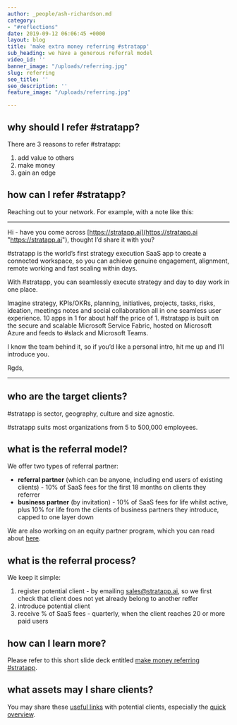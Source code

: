 ```yaml
---
author: _people/ash-richardson.md
category:
- "#reflections"
date: 2019-09-12 06:06:45 +0000
layout: blog
title: 'make extra money referring #stratapp'
sub_heading: we have a generous referral model
video_id: ''
banner_image: "/uploads/referring.jpg"
slug: referring
seo_title: ''
seo_description: ''
feature_image: "/uploads/referring.jpg"

---
```

## why should I refer #stratapp?

There are 3 reasons to refer #stratapp:

1. add value to others
2. make money
3. gain an edge

## how can I refer #stratapp?

Reaching out to your network.  For example, with a note like this:

***

Hi <name> - have you come across [https://stratapp.ai](https://stratapp.ai "https://stratapp.ai"), thought I’d share it with you?

\#stratapp is the world’s first strategy execution SaaS app to create a connected workspace, so you can achieve genuine engagement, alignment, remote working and fast scaling within days.

With #stratapp, you can seamlessly execute strategy and day to day work in one place.

Imagine strategy, KPIs/OKRs, planning, initiatives, projects, tasks, risks, ideation, meetings notes and social collaboration all in one seamless user experience. 10 apps in 1 for about half the price of 1. #stratapp is built on the secure and scalable Microsoft Service Fabric, hosted on Microsoft Azure and feeds to #slack and Microsoft Teams.

I know the team behind it, so if you’d like a personal intro, hit me up and I’ll introduce you.

Rgds, <name>

***

## who are the target clients?

\#stratapp is sector, geography, culture and size agnostic.

\#stratapp suits most organizations from 5 to 500,000 employees.

## what is the referral model?

We offer two types of referral partner:

* **referral partner** (which can be anyone, including end users of existing clients) - 10% of SaaS fees for the first 18 months on clients they referrer
* **business partner** (by invitation) - 10% of SaaS fees for life whilst active, plus 10% for life from the clients of business partners they introduce, capped to one layer down

We are also working on an equity partner program, which you can read about [here](http://bit.ly/make-money-referring-stratapp "make money referring #stratapp").

## what is the referral process?

We keep it simple:

1. register potential client - by emailing sales@stratapp.ai, so we first check that client does not yet already belong to another reffer
2. introduce potential client
3. receive % of SaaS fees - quarterly, when the client reaches 20 or more paid users

## how can I learn more?

Please refer to this short slide deck entitled [make money referring #stratapp](http://bit.ly/make-money-referring-stratapp "make money referring #stratapp").

## what assets may I share clients?

You may share these [useful links](https://support.stratapp.ai/portal/kb/articles/useful-links "useful links") with potential clients, especially the [quick overview](http://bit.ly/stratapp-quick-overview  "quick overview").